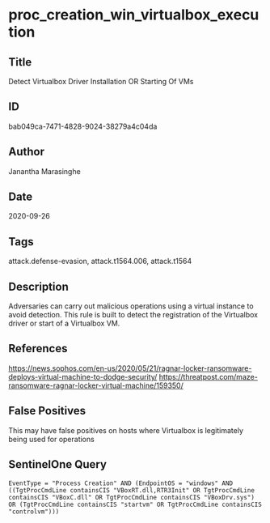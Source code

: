 # proc_creation_win_virtualbox_execution

## Title
Detect Virtualbox Driver Installation OR Starting Of VMs

## ID
bab049ca-7471-4828-9024-38279a4c04da

## Author
Janantha Marasinghe

## Date
2020-09-26

## Tags
attack.defense-evasion, attack.t1564.006, attack.t1564

## Description
Adversaries can carry out malicious operations using a virtual instance to avoid detection. This rule is built to detect the registration of the Virtualbox driver or start of a Virtualbox VM.

## References
https://news.sophos.com/en-us/2020/05/21/ragnar-locker-ransomware-deploys-virtual-machine-to-dodge-security/
https://threatpost.com/maze-ransomware-ragnar-locker-virtual-machine/159350/

## False Positives
This may have false positives on hosts where Virtualbox is legitimately being used for operations

## SentinelOne Query
```
EventType = "Process Creation" AND (EndpointOS = "windows" AND ((TgtProcCmdLine containsCIS "VBoxRT.dll,RTR3Init" OR TgtProcCmdLine containsCIS "VBoxC.dll" OR TgtProcCmdLine containsCIS "VBoxDrv.sys") OR (TgtProcCmdLine containsCIS "startvm" OR TgtProcCmdLine containsCIS "controlvm")))

```